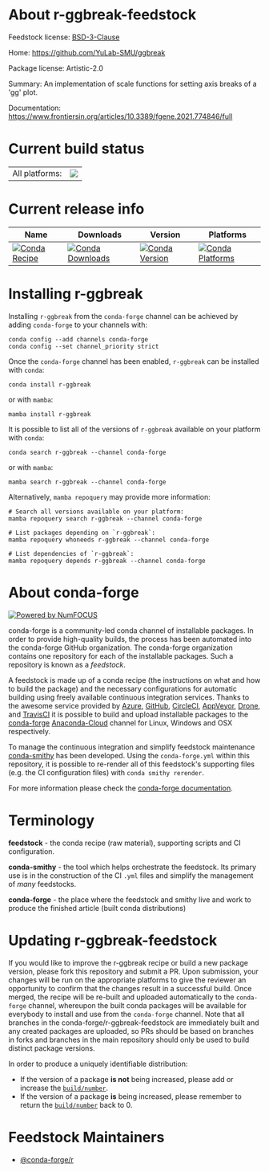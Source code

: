 About r-ggbreak-feedstock
=========================

Feedstock license: [BSD-3-Clause](https://github.com/conda-forge/r-ggbreak-feedstock/blob/main/LICENSE.txt)

Home: https://github.com/YuLab-SMU/ggbreak

Package license: Artistic-2.0

Summary: An implementation of scale functions for setting axis breaks of a 'gg' plot.

Documentation: https://www.frontiersin.org/articles/10.3389/fgene.2021.774846/full

Current build status
====================


<table><tr><td>All platforms:</td>
    <td>
      <a href="https://dev.azure.com/conda-forge/feedstock-builds/_build/latest?definitionId=18359&branchName=main">
        <img src="https://dev.azure.com/conda-forge/feedstock-builds/_apis/build/status/r-ggbreak-feedstock?branchName=main">
      </a>
    </td>
  </tr>
</table>

Current release info
====================

| Name | Downloads | Version | Platforms |
| --- | --- | --- | --- |
| [![Conda Recipe](https://img.shields.io/badge/recipe-r--ggbreak-green.svg)](https://anaconda.org/conda-forge/r-ggbreak) | [![Conda Downloads](https://img.shields.io/conda/dn/conda-forge/r-ggbreak.svg)](https://anaconda.org/conda-forge/r-ggbreak) | [![Conda Version](https://img.shields.io/conda/vn/conda-forge/r-ggbreak.svg)](https://anaconda.org/conda-forge/r-ggbreak) | [![Conda Platforms](https://img.shields.io/conda/pn/conda-forge/r-ggbreak.svg)](https://anaconda.org/conda-forge/r-ggbreak) |

Installing r-ggbreak
====================

Installing `r-ggbreak` from the `conda-forge` channel can be achieved by adding `conda-forge` to your channels with:

```
conda config --add channels conda-forge
conda config --set channel_priority strict
```

Once the `conda-forge` channel has been enabled, `r-ggbreak` can be installed with `conda`:

```
conda install r-ggbreak
```

or with `mamba`:

```
mamba install r-ggbreak
```

It is possible to list all of the versions of `r-ggbreak` available on your platform with `conda`:

```
conda search r-ggbreak --channel conda-forge
```

or with `mamba`:

```
mamba search r-ggbreak --channel conda-forge
```

Alternatively, `mamba repoquery` may provide more information:

```
# Search all versions available on your platform:
mamba repoquery search r-ggbreak --channel conda-forge

# List packages depending on `r-ggbreak`:
mamba repoquery whoneeds r-ggbreak --channel conda-forge

# List dependencies of `r-ggbreak`:
mamba repoquery depends r-ggbreak --channel conda-forge
```


About conda-forge
=================

[![Powered by
NumFOCUS](https://img.shields.io/badge/powered%20by-NumFOCUS-orange.svg?style=flat&colorA=E1523D&colorB=007D8A)](https://numfocus.org)

conda-forge is a community-led conda channel of installable packages.
In order to provide high-quality builds, the process has been automated into the
conda-forge GitHub organization. The conda-forge organization contains one repository
for each of the installable packages. Such a repository is known as a *feedstock*.

A feedstock is made up of a conda recipe (the instructions on what and how to build
the package) and the necessary configurations for automatic building using freely
available continuous integration services. Thanks to the awesome service provided by
[Azure](https://azure.microsoft.com/en-us/services/devops/), [GitHub](https://github.com/),
[CircleCI](https://circleci.com/), [AppVeyor](https://www.appveyor.com/),
[Drone](https://cloud.drone.io/welcome), and [TravisCI](https://travis-ci.com/)
it is possible to build and upload installable packages to the
[conda-forge](https://anaconda.org/conda-forge) [Anaconda-Cloud](https://anaconda.org/)
channel for Linux, Windows and OSX respectively.

To manage the continuous integration and simplify feedstock maintenance
[conda-smithy](https://github.com/conda-forge/conda-smithy) has been developed.
Using the ``conda-forge.yml`` within this repository, it is possible to re-render all of
this feedstock's supporting files (e.g. the CI configuration files) with ``conda smithy rerender``.

For more information please check the [conda-forge documentation](https://conda-forge.org/docs/).

Terminology
===========

**feedstock** - the conda recipe (raw material), supporting scripts and CI configuration.

**conda-smithy** - the tool which helps orchestrate the feedstock.
                   Its primary use is in the construction of the CI ``.yml`` files
                   and simplify the management of *many* feedstocks.

**conda-forge** - the place where the feedstock and smithy live and work to
                  produce the finished article (built conda distributions)


Updating r-ggbreak-feedstock
============================

If you would like to improve the r-ggbreak recipe or build a new
package version, please fork this repository and submit a PR. Upon submission,
your changes will be run on the appropriate platforms to give the reviewer an
opportunity to confirm that the changes result in a successful build. Once
merged, the recipe will be re-built and uploaded automatically to the
`conda-forge` channel, whereupon the built conda packages will be available for
everybody to install and use from the `conda-forge` channel.
Note that all branches in the conda-forge/r-ggbreak-feedstock are
immediately built and any created packages are uploaded, so PRs should be based
on branches in forks and branches in the main repository should only be used to
build distinct package versions.

In order to produce a uniquely identifiable distribution:
 * If the version of a package **is not** being increased, please add or increase
   the [``build/number``](https://docs.conda.io/projects/conda-build/en/latest/resources/define-metadata.html#build-number-and-string).
 * If the version of a package **is** being increased, please remember to return
   the [``build/number``](https://docs.conda.io/projects/conda-build/en/latest/resources/define-metadata.html#build-number-and-string)
   back to 0.

Feedstock Maintainers
=====================

* [@conda-forge/r](https://github.com/conda-forge/r/)

